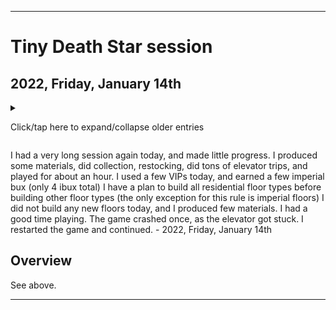 
***

# Tiny Death Star session

## 2022, Friday, January 14th

<!-- I had a normal length session today, doing some elevator trips, restocking, and working on some difficult assignments (assignments that take a very long time to complete, for me, this means 4 weeks or longer) I finished 1 assignment today, but also felt like the game isn't giving me money for the time I was away. I will have to check previous screenshots. !-->

<details><summary><p>Click/tap here to expand/collapse older entries</p></summary>

I had a very long session again today. I made lots of progress, did elevator trips, restocked, and worked on difficult assignments. I unlocked a 3rd assignment, and it is incredibly difficult. At the current rate, it will take me at least 6 months to finish.

Today, I built a new floor, and also upgraded my elevator, and had an extended session. I upgraded the Mon Cala aquarium twice as well. I did not do any objectives or quests today. - July 16th 2021

I had an extremely long session today,I made lots of progress, did elevator trips, restocked, and worked on difficult assignments. I unlocked a 3rd assignment last week, and it is incredibly difficult. At the current rate, it will take me at least 6 months to finish.

Today, I did several searches, gave 2 bitizens their dream jobs, produced additional stock (more than normal) and produced several materials. - July 23rd 2021

I had an extremely long session today, and made lots of progress. I produced many materials, did collection, restocking, tons of elevator trips, and played for nearly an hour - July 30th 2021

I had an extremely long session again today, and made lots of progress. I produced many materials, did collection, restocking, tons of elevator trips, and played for an hour or more - August 6th 2021

I had an extremely long session yet again today, and made lots of progress. I produced some materials, did collection, restocking, tons of elevator trips, and played for nearly an hour. I used several VIPs today, and earned some imperial bux, and moved in 5 new residents on a new floor. - August 13th 2021

I had an extremely long session yet again today, and made lots of progress. I produced some materials, did collection, restocking, tons of elevator trips, and played for nearly an hour. I used some VIPs today, and earned some imperial bux, and made some progress, although the game crashed once. I began construction on a new residential floor. - August 20th 2021

I had an extremely long session yet again today, and made lots of progress. I produced some materials, did collection, restocking, tons of elevator trips, and played for nearly an hour. I used some VIPs today, and earned some imperial bux, and made some progress. - August 28th 2021

I didn't really feel like playing today, so I just got some progress, wrapped up and quit. - 2021 September 3rd

I had an extremely long session yet again today, and made lots of progress. I produced some materials, did collection, restocking, tons of elevator trips, and played for nearly an hour. I used some VIPs today, and earned some imperial bux, began building a new floor, and made some progress. - 2021 September 10th

I had an extremely long session yet again today, and made lots of progress. I produced some materials, did collection, restocking, tons of elevator trips, and played for nearly an hour. I used many VIPs today, and earned 1 imperial bux. I didn't build any new floors, but my residential floor finished construction and I moved in 5 residents, moved the floor, completed 2 quests, and made some progress. - 2021 September 17th

I had an my longest session to date today, and made lots of progress. I produced several materials, did collection, restocking, tons of elevator trips, and played for over an hour. I used 1 VIP today, and earned 6 imperial bux. I began construction on my +32nd floor, which will be a residential level. I made lots of progress today. - 2021 September 24th

I had a very long session again today, and made lots of progress. I produced some materials, did collection, restocking, tons of elevator trips, and played for nearly an hour. I used a few  VIPs today, and earned 4 imperial bux. I didn't build any new floors, but my residential floor finished construction and I moved in 5 residents, moved the floor, and finished the objective that has taken over a month to complete. I didn't collect the reward though, I am saving that for next week. - 2021 October 1st

<!-- Notes 2021.10.08
tds

goals

Complete all 3 objectives at once
Build all residential floors before building other floor types

!-->

I had a very long session again today, and made lots of progress. I produced some materials, did collection, restocking, tons of elevator trips, and played for nearly an hour. I used a few  VIPs today, and earned several imperial bux. I have decided to continue producing materials and earn more money. I intend to complete all 3 objectives on the same day, but I need several more diplomatic envoys first. I also have a plan to build all residential floor types before building other floor types (the only exception for this rule is imperial floors) - 2021 October 8th

I had a very long session again today, and made some progress. I produced some materials, did collection, restocking, tons of elevator trips, and played for nearly an hour. I used a few  VIPs today, and earned several imperial bux. I have decided to continue producing materials and earn more money. I intend to complete all 3 objectives on the same day, but I need several more diplomatic envoys first. I also have a plan to build all residential floor types before building other floor types (the only exception for this rule is imperial floors) I began construction on a new residential floor today, but the session went slowly, as I was dealing with the common cold during it, along with a lack of sleep. The game glitched out at the very end, and the elevators up button got stuck, and I couldn't get it unstuck without closing the app, so I quit. - 2021 October 15th

I had a very long session again today, and made some progress. I produced some materials, did collection, restocking, tons of elevator trips, and played for nearly an hour. I used a few VIPs today, and earned several imperial bux. I finally completed all 3 objectives on the same day today. I also have a plan to build all residential floor types before building other floor types (the only exception for this rule is imperial floors) I began construction on a new residential floor last week, it finished construction last week/6 days ago, and I moved in 5 new residents today. I now have 100 residents, triple digits. I feared the game glitch that happened last week at the very end, and the elevators up button got stuck, and I couldn't get it unstuck without closing the app. It didn't reoccur today.

I didn't have any Internet at all today. The games currency store has been shut down for years, and I have found that it still attempts to connect, as when I tried to connect, it gave me an error message, rather than looping indefinitely. So it must be tied to some Wi-Fi connection type still, or that is the general message. - 2021 October 22nd

I had a very long session again today, and made some progress. I produced some materials, did collection, restocking, tons of elevator trips, and played for nearly an hour. I used a few VIPs today, and earned a few imperial bux. I was paranoid throughout the session that my progress would be erased, similar to the previous game (Virtual City Playground) and also because it really felt like I began building a new residential floor last week, but it wasn't there today. I have a plan to build all residential floor types before building other floor types (the only exception for this rule is imperial floors) - 2021 October 29th

I had a very long session again today, and made some progress. I produced some materials, did collection, restocking, tons of elevator trips, and played for nearly an hour. I used a few VIPs today, and earned a few imperial bux. I have a plan to build all residential floor types before building other floor types (the only exception for this rule is imperial floors) - 2021 Friday November 5th

I had a very long session again today, and made some progress. I produced some materials, did collection, restocking, tons of elevator trips, and played for nearly an hour. It got a bit tedious near the end. I used a couple VIPs today, and earned a couple imperial bux. I have a plan to build all residential floor types before building other floor types (the only exception for this rule is imperial floors) - 2021 Friday November 12th

I had a very long session again today, and made some progress. I produced some materials, did collection, restocking, tons of elevator trips, and played for nearly an hour. I used a couple VIPs today, and earnedseveral imperial bux. I have a plan to build all residential floor types before building other floor types (the only exception for this rule is imperial floors) I began construction on a new floor today, and confirmed that the level mover can move a floor that is currently under construction. I also completed 1 quest today. - 2021 Friday November 19th

I had a very long session again today, and made some progress. I produced some materials, did collection, restocking, tons of elevator trips, and played for nearly an hour. I used a couple VIPs today, and earned a couple imperial bux. I have a plan to build all residential floor types before building other floor types (the only exception for this rule is imperial floors) I did not begin construction on a new floor today. I also completed 1 quest today. I upgraded the aquarium today, and had a decent time playing. - 2021 Friday November 26th

I had a very long session again today, and made some progress. I produced some materials, did collection, restocking, did tons of elevator trips, and played for about an hour. I used a couple VIPs today, and earned a few imperial bux. I have a plan to build all residential floor types before building other floor types (the only exception for this rule is imperial floors) I did not begin construction on a new floor today. I also upgraded the aquarium today, and had a good time playing. - 2021 Friday, December 3rd

I had a very long session again today, and made some progress. I produced some materials, did collection, restocking, did tons of elevator trips, and played for about an hour. I used a few VIPs today, and earned a few imperial bux. I have a plan to build all residential floor types before building other floor types (the only exception for this rule is imperial floors) I began construction on a new floor today. I also used 2 delivery men VIPs today, before using the first one, I waited 15 minutes, occasionally checking back as I did other things. I had a good time playing. - 2021 Friday, December 10th

I had a very long session again today, and made some progress. I produced some materials, did collection, restocking, did tons of elevator trips, and played for about an hour. I used a few VIPs today, and earned a few imperial bux. I have a plan to build all residential floor types before building other floor types (the only exception for this rule is imperial floors) I did not beinn construction on a new floor today. A new residential floor finished construction, and I moved in 2 residents. I also upgraded my elevator today, and upgraded the Mon Cala Aquarium. I had a good time playing. - 2021 Friday, December 17th

I had a very long session again today, and made some progress. I produced some materials, did collection, restocking, did tons of elevator trips, and played for about an hour. I used a few VIPs today, and earned a few imperial bux. I have a plan to build all residential floor types before building other floor types (the only exception for this rule is imperial floors) I began construction on a new residential floor today. I had a good time playing. - 2021 Friday, December 24th

I had a very long session again today, and made little progress. I produced some materials, did collection, restocking, did tons of elevator trips, and played for about an hour. I used a few VIPs today, and earned a few imperial bux. I have a plan to build all residential floor types before building other floor types (the only exception for this rule is imperial floors) a residential floor finished construction, and I moved in 5 new bitizens. I had a good time playing. - 2021 Friday, December 31st

I had a very long session again today, and made little progress. I produced some materials, did collection, restocking, did tons of elevator trips, and played for about an hour. I used a few VIPs today, and earned a few imperial bux. I have a plan to build all residential floor types before building other floor types (the only exception for this rule is imperial floors) I did not build any new floors today, and I produced few materials. I had a good time playing. - 2022, Friday, January 7th

</details>

I had a very long session again today, and made little progress. I produced some materials, did collection, restocking, did tons of elevator trips, and played for about an hour. I used a few VIPs today, and earned a few imperial bux (only 4 ibux total) I have a plan to build all residential floor types before building other floor types (the only exception for this rule is imperial floors) I did not build any new floors today, and I produced few materials. I had a good time playing. The game crashed once, as the elevator got stuck. I restarted the game and continued.  - 2022, Friday, January 14th

## Overview

See above.

***

